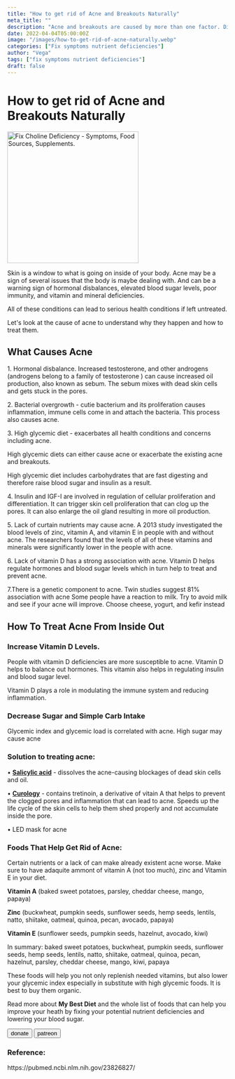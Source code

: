 ```yaml
---
title: "How to get rid of Acne and Breakouts Naturally"
meta_title: ""
description: "Acne and breakouts are caused by more than one factor. Discover undelining issues and how to fix them to get rid of acne"
date: 2022-04-04T05:00:00Z
image: "/images/how-to-get-rid-of-acne-naturally.webp"
categories: ["Fix symptoms nutrient deficiencies"]
author: "Vega"
tags: ["fix symptoms nutrient deficiencies"]
draft: false
---
```


 <h1>How to get rid of Acne and Breakouts Naturally</h1>
            <img alt="Fix Choline Deficiency - Symptoms, Food Sources, Supplements."" class="responsiveimg-300" width="300" height="300" alt="longevity secrets how to stay young" src="../../../images/optimize-you-fitness-for-longevity-600.webp" />
        
 <p>Skin is a window to what is going on inside of your body.
        Acne may be a sign of several issues that the body is maybe dealing with. And can be a warning sign of hormonal disbalances, elevated blood sugar levels, poor immunity, and vitamin and mineral deficiencies.
 <p>All of these conditions can lead to serious health conditions if left untreated.
  <p>Let's look at the cause of acne to understand why they happen and how to treat them.</p>
    <h2>What Causes Acne</h2>
 <p> 1. Hormonal disbalance. Increased testosterone, and other androgens (androgens belong to a family of testosterone ) can cause increased oil production, also known as sebum. The sebum mixes with dead skin cells and gets stuck in the pores.</p>
<p> 2. Bacterial overgrowth - cutie bacterium and its proliferation causes inflammation, immune cells come in and attach the bacteria. This process also causes acne.</p>
  <p> 3. High glycemic diet - exacerbates all health conditions and concerns including acne.</p>
   <p> High glycemic diets can either  cause acne or exacerbate the existing acne and breakouts.</p>

   <p>High glycemic diet includes carbohydrates that are fast digesting and therefore raise blood sugar and insulin as a result.</p>
 <p> 4. Insulin and IGF-I are involved in regulation of cellular proliferation and differentiation. It can trigger skin cell proliferation that can clog up the pores.  It can also enlarge the oil gland resulting in more oil production.</p>
 <p> 5. Lack of curtain nutrients may cause acne. A 2013 study  investigated the blood levels of zinc, vitamin A, and vitamin E in people with and without acne. The researchers found that the levels of all of these vitamins and minerals were significantly lower in the people with acne.</p>
 <p> 6. Lack of vitamin D has a strong association with acne. Vitamin D helps regulate hormones and blood sugar levels which in turn help to treat and prevent acne.</p>
 <p> 7.There is a genetic component to acne. Twin studies suggest 81% association with acne
        Some people have a reaction to milk. Try to avoid milk and see if your acne will improve. Choose cheese, yogurt, and kefir instead</p>
 <h2>How To Treat Acne From Inside Out</h2>
  <h3>Increase Vitamin D Levels.</h3>
  <p>People with vitamin D deficiencies are more susceptible to acne. Vitamin D helps to balance out hormones.  This vitamin also helps in regulating insulin and blood sugar level.</p>
 <p>Vitamin D plays a role in modulating the immune system and reducing inflammation.</p>
 <h3>Decrease Sugar and Simple Carb Intake</h3>
  <p>Glycemic index and glycemic load is correlated with acne.
              High sugar may cause acne</p>
<h3> Solution to treating acne:</h3>
  <p>&bull; <a target="_blank" href="https://www.amazon.com/Roche-Posay-Effaclar-Clarifying-Solution-Salicylic/dp/B00LO2RO7K?ref_=pb_hm_dp_T2&_encoding=UTF8&tag=irinawink-20&linkCode=ur2&linkId=d7bb1feec2d482c8fca0fb5c28e5e7dc&camp=1789&creative=9325"><b>Salicylic acid</b></a> - dissolves the acne-causing blockages of dead skin cells and oil.</p>
     <p>&bull; <a target="_blank" href="https://app.curology.com/r/h8x7m2w3?utms=3"><b>Curology</b></a> - contains tretinoin, a derivative of vitain A that helps to prevent the clogged pores and inflammation that can lead to acne. Speeds up the life cycle of the skin cells to help them shed properly and not accumulate inside the pore.</p>
     <p>&bull; LED mask for acne</p>
                <h3>Foods That Help Get Rid of Acne:</h3>
                           <p>Certain nutrients or a lack of can make already existent acne worse. Make sure to have adaquite ammont of vitamin A (not too much), zinc and Vitamin E in your diet.</p>
  <p><b>Vitamin A</b> (baked sweet potatoes, parsley, cheddar cheese, mango, papaya)</p>
 <p><b>Zinc</b> (buckwheat, pumpkin seeds, sunflower seeds, hemp seeds, lentils, natto, shiitake, oatmeal, quinoa, pecan, avocado, papaya)</p>
 <p><b>Vitamin E</b> (sunflower seeds, pumpkin seeds, hazelnut, avocado, kiwi)</p>
 <p>In summary: baked sweet potatoes, buckwheat, pumpkin seeds, sunflower seeds, hemp seeds, lentils, natto, shiitake, oatmeal, quinoa, pecan,  hazelnut, parsley, cheddar cheese, mango, kiwi, papaya</p>
 <p>These foods will help you not only replenish needed vitamins, but also lower your glycemic index especially in substitute with high glycemic foods. It is best to buy them organic.</p>

 <p>Read more about <b>My Best Diet</b> and the whole list of foods that can help you improve your heath by fixing your potential nutrient deficiencies and lowering your blood sugar.</p>
 <a title="donate for the work I do" href="https://www.paypal.com/donate/?hosted_button_id=K8LSS4ZAPEAG8" target="_blank"><button class="donate">
                            donate
</button></a>
 <a title="donate for the work I do" href="https://www.patreon.com/thenowrealm" target="_blank"><button class="patreon">
                    patreon
  </button></a>
  <h3> Reference:</h3>
   https://pubmed.ncbi.nlm.nih.gov/23826827/